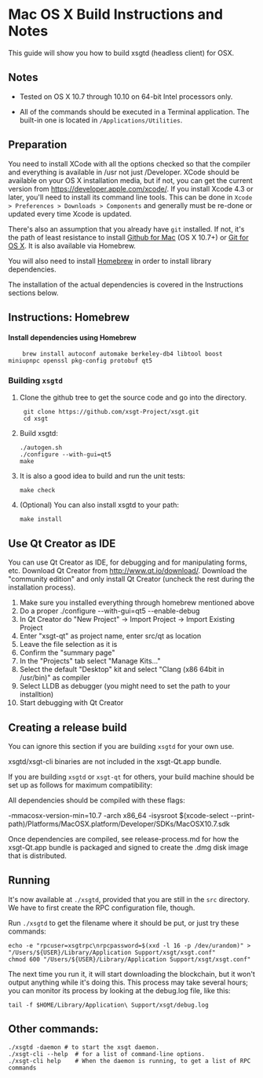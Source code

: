 Mac OS X Build Instructions and Notes
====================================
This guide will show you how to build xsgtd (headless client) for OSX.

Notes
-----

* Tested on OS X 10.7 through 10.10 on 64-bit Intel processors only.

* All of the commands should be executed in a Terminal application. The
built-in one is located in `/Applications/Utilities`.

Preparation
-----------

You need to install XCode with all the options checked so that the compiler
and everything is available in /usr not just /Developer. XCode should be
available on your OS X installation media, but if not, you can get the
current version from https://developer.apple.com/xcode/. If you install
Xcode 4.3 or later, you'll need to install its command line tools. This can
be done in `Xcode > Preferences > Downloads > Components` and generally must
be re-done or updated every time Xcode is updated.

There's also an assumption that you already have `git` installed. If
not, it's the path of least resistance to install [Github for Mac](https://mac.github.com/)
(OS X 10.7+) or
[Git for OS X](https://code.google.com/p/git-osx-installer/). It is also
available via Homebrew.

You will also need to install [Homebrew](http://brew.sh) in order to install library
dependencies.

The installation of the actual dependencies is covered in the Instructions
sections below.

Instructions: Homebrew
----------------------

#### Install dependencies using Homebrew

        brew install autoconf automake berkeley-db4 libtool boost miniupnpc openssl pkg-config protobuf qt5

### Building `xsgtd`

1. Clone the github tree to get the source code and go into the directory.

        git clone https://github.com/xsgt-Project/xsgt.git
        cd xsgt

2.  Build xsgtd:

        ./autogen.sh
        ./configure --with-gui=qt5
        make

3.  It is also a good idea to build and run the unit tests:

        make check

4.  (Optional) You can also install xsgtd to your path:

        make install

Use Qt Creator as IDE
------------------------
You can use Qt Creator as IDE, for debugging and for manipulating forms, etc.
Download Qt Creator from http://www.qt.io/download/. Download the "community edition" and only install Qt Creator (uncheck the rest during the installation process).

1. Make sure you installed everything through homebrew mentioned above
2. Do a proper ./configure --with-gui=qt5 --enable-debug
3. In Qt Creator do "New Project" -> Import Project -> Import Existing Project
4. Enter "xsgt-qt" as project name, enter src/qt as location
5. Leave the file selection as it is
6. Confirm the "summary page"
7. In the "Projects" tab select "Manage Kits..."
8. Select the default "Desktop" kit and select "Clang (x86 64bit in /usr/bin)" as compiler
9. Select LLDB as debugger (you might need to set the path to your installtion)
10. Start debugging with Qt Creator

Creating a release build
------------------------
You can ignore this section if you are building `xsgtd` for your own use.

xsgtd/xsgt-cli binaries are not included in the xsgt-Qt.app bundle.

If you are building `xsgtd` or `xsgt-qt` for others, your build machine should be set up
as follows for maximum compatibility:

All dependencies should be compiled with these flags:

 -mmacosx-version-min=10.7
 -arch x86_64
 -isysroot $(xcode-select --print-path)/Platforms/MacOSX.platform/Developer/SDKs/MacOSX10.7.sdk

Once dependencies are compiled, see release-process.md for how the xsgt-Qt.app
bundle is packaged and signed to create the .dmg disk image that is distributed.

Running
-------

It's now available at `./xsgtd`, provided that you are still in the `src`
directory. We have to first create the RPC configuration file, though.

Run `./xsgtd` to get the filename where it should be put, or just try these
commands:

    echo -e "rpcuser=xsgtrpc\nrpcpassword=$(xxd -l 16 -p /dev/urandom)" > "/Users/${USER}/Library/Application Support/xsgt/xsgt.conf"
    chmod 600 "/Users/${USER}/Library/Application Support/xsgt/xsgt.conf"

The next time you run it, it will start downloading the blockchain, but it won't
output anything while it's doing this. This process may take several hours;
you can monitor its process by looking at the debug.log file, like this:

    tail -f $HOME/Library/Application\ Support/xsgt/debug.log

Other commands:
-------

    ./xsgtd -daemon # to start the xsgt daemon.
    ./xsgt-cli --help  # for a list of command-line options.
    ./xsgt-cli help    # When the daemon is running, to get a list of RPC commands
